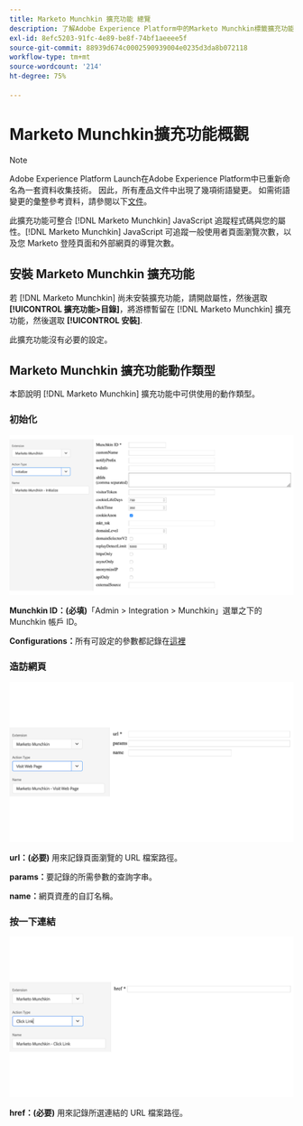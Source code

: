 ```yaml
---
title: Marketo Munchkin 擴充功能 總覽
description: 了解Adobe Experience Platform中的Marketo Munchkin標籤擴充功能。
exl-id: 8efc5203-91fc-4e89-be8f-74bf1aeeee5f
source-git-commit: 88939d674c0002590939004e0235d3da8b072118
workflow-type: tm+mt
source-wordcount: '214'
ht-degree: 75%

---
```


# Marketo Munchkin擴充功能概觀

>[!NOTE]
>
>Adobe Experience Platform Launch在Adobe Experience Platform中已重新命名為一套資料收集技術。 因此，所有產品文件中出現了幾項術語變更。 如需術語變更的彙整參考資料，請參閱以下[文件](../../../term-updates.md)。

此擴充功能可整合 [!DNL Marketo Munchkin] JavaScript 追蹤程式碼與您的屬性。[!DNL Marketo Munchkin] JavaScript 可追蹤一般使用者頁面瀏覽次數，以及您 Marketo 登陸頁面和外部網頁的導覽次數。

## 安裝 Marketo Munchkin 擴充功能

若 [!DNL Marketo Munchkin] 尚未安裝擴充功能，請開啟屬性，然後選取 **[!UICONTROL 擴充功能>目錄]**，將游標暫留在 [!DNL Marketo Munchkin] 擴充功能，然後選取 **[!UICONTROL 安裝]**.

此擴充功能沒有必要的設定。

## Marketo Munchkin 擴充功能動作類型

本節說明 [!DNL Marketo Munchkin] 擴充功能中可供使用的動作類型。

### 初始化

![](../../../images/munchkin-Init.png)

**Munchkin ID：(必填)**「Admin > Integration > Munchkin」選單之下的 Munchkin 帳戶 ID。

**Configurations：**&#x200B;所有可設定的參數都記錄在[這裡](https://developers.marketo.com/javascript-api/lead-tracking/configuration/)

### 造訪網頁

![](../../../images/munchkin-visit-page.png)

**url：(必要)** 用來記錄頁面瀏覽的 URL 檔案路徑。

**params：**&#x200B;要記錄的所需參數的查詢字串。

**name：**&#x200B;網頁資產的自訂名稱。

### 按一下連結

![](../../../images/munchkin-click-link.png)

**href：(必要)** 用來記錄所選連結的 URL 檔案路徑。
